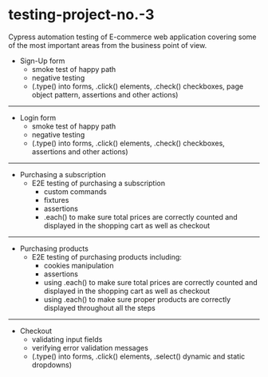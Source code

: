# testing-project-no.-3

Cypress automation testing of E-commerce web application covering some of the most important areas from the business point of view. 


* Sign-Up form 
  * smoke test of happy path
  * negative testing 
  * (.type() into forms, .click() elements, .check() checkboxes, page object pattern, assertions and other actions)
---------------------------------------------------------------
* Login form 
  * smoke test of happy path
  * negative testing 
  * (.type() into forms, .click() elements, .check() checkboxes, assertions and other actions)
---------------------------------------------------------------
* Purchasing a subscription
  *  E2E testing of purchasing a subscription
     * custom commands
     * fixtures
     * assertions
     * .each() to make sure total prices are correctly counted and displayed in the shopping cart as well as checkout
---------------------------------------------------------------
* Purchasing products
  * E2E testing of purchasing products including:
    * cookies manipulation
    * assertions
    * using .each() to make sure total prices are correctly counted and displayed in the shopping cart as well as checkout
    * using .each() to make sure proper products are correctly displayed throughout all the steps
---------------------------------------------------------------
* Checkout
  * validating input fields
  * verifying error validation messages
  * (.type() into forms, .click() elements, .select() dynamic and static dropdowns)
